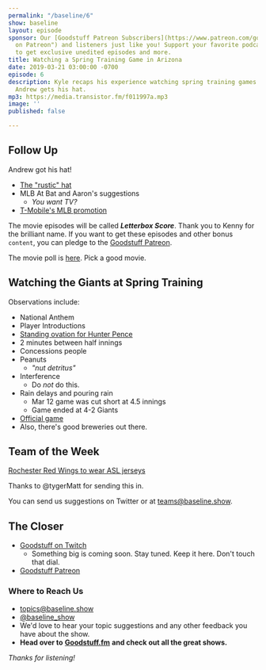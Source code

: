 ```yaml
---
permalink: "/baseline/6"
show: baseline
layout: episode
sponsor: Our [Goodstuff Patreon Subscribers](https://www.patreon.com/goodstuff "Goodstuff
  on Patreon") and listeners just like you! Support your favorite podcasts directly
  to get exclusive unedited episodes and more.
title: Watching a Spring Training Game in Arizona
date: 2019-03-21 03:00:00 -0700
episode: 6
description: Kyle recaps his experience watching spring training games in Arizona.
  Andrew gets his hat.
mp3: https://media.transistor.fm/f011997a.mp3
image: ''
published: false

---
```

## Follow Up

Andrew got his hat!

* [The "rustic" hat](https://www.mlbshop.com/cincinnati-reds/mens-cincinnati-reds-new-era-red-team-rustic-9twenty-adjustable-hat/t-14993191+p-800477631292+z-8-1122384367)
* MLB At Bat and Aaron's suggestions
  * _You want TV?_
* [T-Mobile's MLB promotion](https://www.t-mobile.com/mlb)

The movie episodes will be called **_Letterbox Score_**. Thank you to Kenny for the brilliant name. If you want to get these episodes and other bonus `content`, you can pledge to the [Goodstuff Patreon](https://patreon.com/goodstuff).

The movie poll is [here](https://twitter.com/baseline_show/status/1108140283869491201). Pick a good movie.

## Watching the Giants at Spring Training

Observations include:

* National Anthem
* Player Introductions
* [Standing ovation for Hunter Pence](https://www.mlb.com/news/hunter-pence-has-big-day-vs-giants)
* 2 minutes between half innings
* Concessions people
* Peanuts
  * _"nut detritus"_
* Interference
  * Do _not_ do this.
* Rain delays and pouring rain
  * Mar 12 game was cut short at 4.5 innings
  * Game ended at 4-2 Giants
* [Official game](https://en.wikipedia.org/wiki/Official_game)
* Also, there's good breweries out there.

## Team of the Week

[Rochester Red Wings to wear ASL jerseys](https://www.mlb.com/cut4/red-wings-to-wear-asl-jerseys-on-deaf-culture-day)

Thanks to @tygerMatt for sending this in.

You can send us suggestions on Twitter or at [teams@baseline.show](mailto:teams@baseline.show).

## The Closer

* [Goodstuff on Twitch](https://twitch.tv/gstv)
  * Something big is coming soon. Stay tuned. Keep it here. Don't touch that dial.
* [Goodstuff Patreon](https://patreon.com/goodstuff)

### **Where to Reach Us**

* [topics@baseline.show](mailto:topics@baseline.show)
* [@baseline_show](https://twitter.com/baseline_show)
* We'd love to hear your topic suggestions and any other feedback you have about the show.
* **Head over to** [**Goodstuff.fm**](http://goodstuff.fm/) **and check out all the great shows.**

_Thanks for listening!_